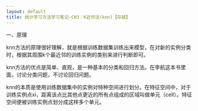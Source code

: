 ```yaml
---
layout: default
title: 统计学习方法学习笔记-CH3：K近邻法(knn)【存疑】
---
```


一、原理

knn方法的原理很好理解，就是根据训练数据集训练出来模型，在对新的实例分类时，根据其周围k个最近邻的训练实例的类别来进行判断即可。

knn方法的优点是简单、直观，是一种基本的分类和回归方法。在李航这本书里面，讨论分类问题，不讨论回归问题。

knn的本质是使用训练数据集中的实例对特种空间进行划分。在特征空间中，对于训练实例点xi，距离该点比其他点更近的所有点组成的区域叫做单元（cell）。特征空间便被训练实例点划分成这样多个单元。
